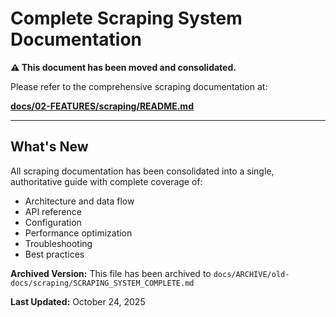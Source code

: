 # Complete Scraping System Documentation

**⚠️ This document has been moved and consolidated.**

Please refer to the comprehensive scraping documentation at:

**[docs/02-FEATURES/scraping/README.md](02-FEATURES/scraping/README.md)**

---

## What's New

All scraping documentation has been consolidated into a single, authoritative guide with complete coverage of:

- Architecture and data flow
- API reference
- Configuration
- Performance optimization
- Troubleshooting
- Best practices

**Archived Version:** This file has been archived to `docs/ARCHIVE/old-docs/scraping/SCRAPING_SYSTEM_COMPLETE.md`

**Last Updated:** October 24, 2025
